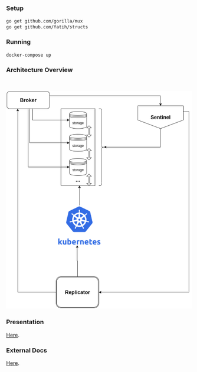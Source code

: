 ### Setup

```
go get github.com/gorilla/mux
go get github.com/fatih/structs
```
### Running
```
docker-compose up
```

### Architecture Overview
<br />  
<p align="center">  
  <a href="https://github.com/emanueljoivo/pubsub">  
    <img src="docs/architecture.png" alt="Logo">  
  </a>    
</p>  

### Presentation
[Here](https://docs.google.com/presentation/d/1Sa15bnUI9pzMW9N6ddSDeZ_gxPUPHqAFM7ShFHPfY30/edit#slide=id.g35f391192_00).

### External Docs
[Here](https://docs.google.com/document/d/1HEXGHM5g_S5nXX7heI5RGDtwNFcFjJjy4SQbeFhwpvY).
